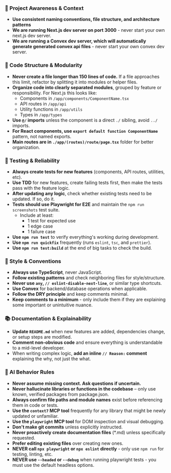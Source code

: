 ### 🔄 Project Awareness & Context

- **Use consistent naming conventions, file structure, and architecture patterns**
- **We are running Next.js dev server on port 3000** - never start your own next.js dev server.
- **We are running a Convex dev server, which will automatically generate generated convex api files** - never start your own convex dev server.

### 🧱 Code Structure & Modularity

- **Never create a file longer than 150 lines of code.** If a file approaches this limit, refactor by splitting it into modules or helper files.
- **Organize code into clearly separated modules**, grouped by feature or responsibility.
  For Next.js this looks like:
  - Components in `/app/components/ComponentName.tsx`
  - API routes in `/app/api`
  - Utility functions in `/app/utils`
  - Types in `/app/types`
- **Use `@/` imports** unless the component is a direct `./` sibling, avoid `../` imports.
- **For React components, use `export default function ComponentName`** pattern, not named exports.
- **Main routes are in `./app/(routes)/route/page.tsx`** folder for better organization.

### 🧪 Testing & Reliability

- **Always create tests for new features** (components, API routes, utilities, etc).
- **Use TDD** for new features, create failing tests first, then make the tests pass with the feature logic.
- **After updating any logic**, check whether existing tests need to be updated. If so, do it.
- **Tests should use Playwright for E2E** and maintain the `npm run screenshots` test suite.
  - Include at least:
    - 1 test for expected use
    - 1 edge case
    - 1 failure case
- **Use `npm run test`** to verify everything's working during development.
- **Use `npm run quickfix`** frequently (runs `eslint`, `tsc`, and `prettier`).
- **Use `npm run test:build`** at the end of big tasks to check the build.

### 📎 Style & Conventions

- **Always use TypeScript**, never JavaScript.
- **Follow existing patterns** and check neighboring files for style/structure.
- **Never use `any`, `// eslint-disable-next-line`**, or similar type shortcuts.
- **Use Convex** for backend/database operations when applicable.
- **Follow the DRY principle** and keep comments minimal.
- **Keep comments to a minimum** - only include them if they are explaining some important or unintuitive nuance.

### 📚 Documentation & Explainability

- **Update `README.md`** when new features are added, dependencies change, or setup steps are modified.
- **Comment non-obvious code** and ensure everything is understandable to a mid-level developer.
- When writing complex logic, **add an inline `// Reason:` comment** explaining the why, not just the what.

### 🧠 AI Behavior Rules

- **Never assume missing context. Ask questions if uncertain.**
- **Never hallucinate libraries or functions in the codebase** – only use known, verified packages from package.json.
- **Always confirm file paths and module names** exist before referencing them in code or tests.
- **Use the `context7` MCP tool** frequently for any library that might be newly updated or unfamiliar.
- **Use the `playwright` MCP tool** for DOM inspection and visual debugging.
- **Don't make git commits** unless explicitly instructed.
- **Never proactively create documentation files** (\*.md) unless specifically requested.
- **Prefer editing existing files** over creating new ones.
- **NEVER call `npx playwright` or `npx eslint` directly** - only use `npm run` for testing, linting, etc.
- **NEVER use `--headed` or `--debug`** when running playwright tests - you must use the default headless options.
